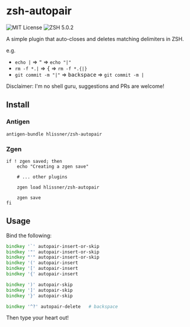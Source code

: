 # zsh-autopair

![MIT License](https://img.shields.io/badge/license-MIT-blue.svg?style=flat-square)
![ZSH 5.0.2](https://img.shields.io/badge/zsh-v5.0.2-orange.svg?style=flat-square)

A simple plugin that auto-closes and deletes matching delimiters in ZSH.

e.g. 
* `echo |` => <kbd>"</kbd> => `echo "|"`
* `rm -f *.|` => <kbd>{</kbd> => `rm -f *.{|}`
* `git commit -m "|"` => <kbd>backspace</kbd> => `git commit -m |`

Disclaimer: I'm no shell guru, suggestions and PRs are welcome!

## Install

### Antigen

`antigen-bundle hlissner/zsh-autopair`

### Zgen

```
if ! zgen saved; then
    echo "Creating a zgen save"

    # ... other plugins

    zgen load hlissner/zsh-autopair

    zgen save
fi
```

## Usage

Bind the following:

```zsh
bindkey '`' autopair-insert-or-skip
bindkey '"' autopair-insert-or-skip
bindkey "'" autopair-insert-or-skip
bindkey '(' autopair-insert
bindkey '[' autopair-insert
bindkey '{' autopair-insert

bindkey ')' autopair-skip
bindkey ']' autopair-skip
bindkey '}' autopair-skip

bindkey '^?' autopair-delete   # backspace
```

Then type your heart out!
